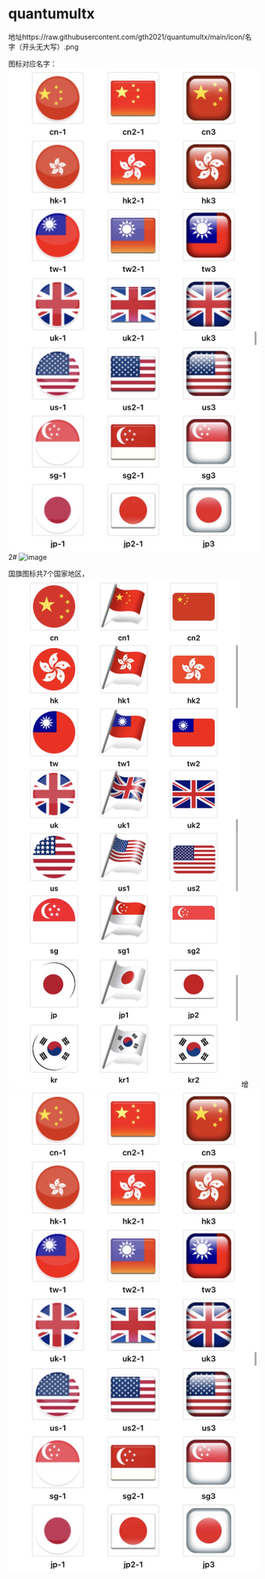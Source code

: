 # quantumultx
地址https://raw.githubusercontent.com/gth2021/quantumultx/main/icon/名字（开头无大写）.png

图标对应名字：
![image](https://github.com/gth2021/quantumultx/blob/main/icon/z1.JPEG)
2#
![image](https://raw.githubusercontent.com/gth2021/quantumultx/main/icon/z3.JPEG)

国旗图标共7个国家地区，
![image](https://raw.githubusercontent.com/gth2021/quantumultx/main/icon/z.JPEG)
增
![image](https://raw.githubusercontent.com/gth2021/quantumultx/main/icon/z2.JPEG)
